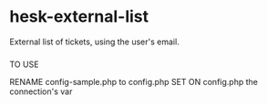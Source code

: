 # hesk-external-list
External list of tickets, using the user's email.

#####

TO USE

RENAME config-sample.php to config.php
SET ON config.php the connection's var